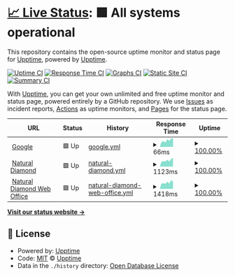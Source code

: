 # [📈 Live Status](https://demo.upptime.js.org): <!--live status--> **🟩 All systems operational**

This repository contains the open-source uptime monitor and status page for [Upptime](https://upptime.js.org), powered by [Upptime](https://github.com/upptime/upptime).

[![Uptime CI](https://github.com/nahategy/uptime/workflows/Uptime%20CI/badge.svg)](https://github.com/nahategy/uptime/actions?query=workflow%3A%22Uptime+CI%22)
[![Response Time CI](https://github.com/nahategy/uptime/workflows/Response%20Time%20CI/badge.svg)](https://github.com/nahategy/uptime/actions?query=workflow%3A%22Response+Time+CI%22)
[![Graphs CI](https://github.com/nahategy/uptime/workflows/Graphs%20CI/badge.svg)](https://github.com/nahategy/uptime/actions?query=workflow%3A%22Graphs+CI%22)
[![Static Site CI](https://github.com/nahategy/uptime/workflows/Static%20Site%20CI/badge.svg)](https://github.com/nahategy/uptime/actions?query=workflow%3A%22Static+Site+CI%22)
[![Summary CI](https://github.com/nahategy/uptime/workflows/Summary%20CI/badge.svg)](https://github.com/nahategy/uptime/actions?query=workflow%3A%22Summary+CI%22)

With [Upptime](https://upptime.js.org), you can get your own unlimited and free uptime monitor and status page, powered entirely by a GitHub repository. We use [Issues](https://github.com/upptime/upptime/issues) as incident reports, [Actions](https://github.com/nahategy/uptime/actions) as uptime monitors, and [Pages](https://demo.upptime.js.org) for the status page.

<!--start: status pages-->
<!-- This summary is generated by Upptime (https://github.com/upptime/upptime) -->
<!-- Do not edit this manually, your changes will be overwritten -->
<!-- prettier-ignore -->
| URL | Status | History | Response Time | Uptime |
| --- | ------ | ------- | ------------- | ------ |
| <img alt="" src="https://favicons.githubusercontent.com/www.google.com" height="13"> [Google](https://www.google.com) | 🟩 Up | [google.yml](https://github.com/nahategy/uptime/commits/HEAD/history/google.yml) | <details><summary><img alt="Response time graph" src="./graphs/google/response-time-week.png" height="20"> 66ms</summary><br><a href="https://nahategy.github.io/uptime/history/google"><img alt="Response time 100" src="https://img.shields.io/endpoint?url=https%3A%2F%2Fraw.githubusercontent.com%2Fnahategy%2Fuptime%2FHEAD%2Fapi%2Fgoogle%2Fresponse-time.json"></a><br><a href="https://nahategy.github.io/uptime/history/google"><img alt="24-hour response time 90" src="https://img.shields.io/endpoint?url=https%3A%2F%2Fraw.githubusercontent.com%2Fnahategy%2Fuptime%2FHEAD%2Fapi%2Fgoogle%2Fresponse-time-day.json"></a><br><a href="https://nahategy.github.io/uptime/history/google"><img alt="7-day response time 66" src="https://img.shields.io/endpoint?url=https%3A%2F%2Fraw.githubusercontent.com%2Fnahategy%2Fuptime%2FHEAD%2Fapi%2Fgoogle%2Fresponse-time-week.json"></a><br><a href="https://nahategy.github.io/uptime/history/google"><img alt="30-day response time 82" src="https://img.shields.io/endpoint?url=https%3A%2F%2Fraw.githubusercontent.com%2Fnahategy%2Fuptime%2FHEAD%2Fapi%2Fgoogle%2Fresponse-time-month.json"></a><br><a href="https://nahategy.github.io/uptime/history/google"><img alt="1-year response time 100" src="https://img.shields.io/endpoint?url=https%3A%2F%2Fraw.githubusercontent.com%2Fnahategy%2Fuptime%2FHEAD%2Fapi%2Fgoogle%2Fresponse-time-year.json"></a></details> | <details><summary><a href="https://nahategy.github.io/uptime/history/google">100.00%</a></summary><a href="https://nahategy.github.io/uptime/history/google"><img alt="All-time uptime 100.00%" src="https://img.shields.io/endpoint?url=https%3A%2F%2Fraw.githubusercontent.com%2Fnahategy%2Fuptime%2FHEAD%2Fapi%2Fgoogle%2Fuptime.json"></a><br><a href="https://nahategy.github.io/uptime/history/google"><img alt="24-hour uptime 100.00%" src="https://img.shields.io/endpoint?url=https%3A%2F%2Fraw.githubusercontent.com%2Fnahategy%2Fuptime%2FHEAD%2Fapi%2Fgoogle%2Fuptime-day.json"></a><br><a href="https://nahategy.github.io/uptime/history/google"><img alt="7-day uptime 100.00%" src="https://img.shields.io/endpoint?url=https%3A%2F%2Fraw.githubusercontent.com%2Fnahategy%2Fuptime%2FHEAD%2Fapi%2Fgoogle%2Fuptime-week.json"></a><br><a href="https://nahategy.github.io/uptime/history/google"><img alt="30-day uptime 100.00%" src="https://img.shields.io/endpoint?url=https%3A%2F%2Fraw.githubusercontent.com%2Fnahategy%2Fuptime%2FHEAD%2Fapi%2Fgoogle%2Fuptime-month.json"></a><br><a href="https://nahategy.github.io/uptime/history/google"><img alt="1-year uptime 100.00%" src="https://img.shields.io/endpoint?url=https%3A%2F%2Fraw.githubusercontent.com%2Fnahategy%2Fuptime%2FHEAD%2Fapi%2Fgoogle%2Fuptime-year.json"></a></details>
| <img alt="" src="https://favicons.githubusercontent.com/naturaldiamondnetwork.com" height="13"> [Natural Diamond](https://naturaldiamondnetwork.com) | 🟩 Up | [natural-diamond.yml](https://github.com/nahategy/uptime/commits/HEAD/history/natural-diamond.yml) | <details><summary><img alt="Response time graph" src="./graphs/natural-diamond/response-time-week.png" height="20"> 1123ms</summary><br><a href="https://nahategy.github.io/uptime/history/natural-diamond"><img alt="Response time 1236" src="https://img.shields.io/endpoint?url=https%3A%2F%2Fraw.githubusercontent.com%2Fnahategy%2Fuptime%2FHEAD%2Fapi%2Fnatural-diamond%2Fresponse-time.json"></a><br><a href="https://nahategy.github.io/uptime/history/natural-diamond"><img alt="24-hour response time 1555" src="https://img.shields.io/endpoint?url=https%3A%2F%2Fraw.githubusercontent.com%2Fnahategy%2Fuptime%2FHEAD%2Fapi%2Fnatural-diamond%2Fresponse-time-day.json"></a><br><a href="https://nahategy.github.io/uptime/history/natural-diamond"><img alt="7-day response time 1123" src="https://img.shields.io/endpoint?url=https%3A%2F%2Fraw.githubusercontent.com%2Fnahategy%2Fuptime%2FHEAD%2Fapi%2Fnatural-diamond%2Fresponse-time-week.json"></a><br><a href="https://nahategy.github.io/uptime/history/natural-diamond"><img alt="30-day response time 1174" src="https://img.shields.io/endpoint?url=https%3A%2F%2Fraw.githubusercontent.com%2Fnahategy%2Fuptime%2FHEAD%2Fapi%2Fnatural-diamond%2Fresponse-time-month.json"></a><br><a href="https://nahategy.github.io/uptime/history/natural-diamond"><img alt="1-year response time 1236" src="https://img.shields.io/endpoint?url=https%3A%2F%2Fraw.githubusercontent.com%2Fnahategy%2Fuptime%2FHEAD%2Fapi%2Fnatural-diamond%2Fresponse-time-year.json"></a></details> | <details><summary><a href="https://nahategy.github.io/uptime/history/natural-diamond">100.00%</a></summary><a href="https://nahategy.github.io/uptime/history/natural-diamond"><img alt="All-time uptime 99.97%" src="https://img.shields.io/endpoint?url=https%3A%2F%2Fraw.githubusercontent.com%2Fnahategy%2Fuptime%2FHEAD%2Fapi%2Fnatural-diamond%2Fuptime.json"></a><br><a href="https://nahategy.github.io/uptime/history/natural-diamond"><img alt="24-hour uptime 100.00%" src="https://img.shields.io/endpoint?url=https%3A%2F%2Fraw.githubusercontent.com%2Fnahategy%2Fuptime%2FHEAD%2Fapi%2Fnatural-diamond%2Fuptime-day.json"></a><br><a href="https://nahategy.github.io/uptime/history/natural-diamond"><img alt="7-day uptime 100.00%" src="https://img.shields.io/endpoint?url=https%3A%2F%2Fraw.githubusercontent.com%2Fnahategy%2Fuptime%2FHEAD%2Fapi%2Fnatural-diamond%2Fuptime-week.json"></a><br><a href="https://nahategy.github.io/uptime/history/natural-diamond"><img alt="30-day uptime 100.00%" src="https://img.shields.io/endpoint?url=https%3A%2F%2Fraw.githubusercontent.com%2Fnahategy%2Fuptime%2FHEAD%2Fapi%2Fnatural-diamond%2Fuptime-month.json"></a><br><a href="https://nahategy.github.io/uptime/history/natural-diamond"><img alt="1-year uptime 99.97%" src="https://img.shields.io/endpoint?url=https%3A%2F%2Fraw.githubusercontent.com%2Fnahategy%2Fuptime%2FHEAD%2Fapi%2Fnatural-diamond%2Fuptime-year.json"></a></details>
| <img alt="" src="https://favicons.githubusercontent.com/wo.naturaldiamondnetwork.com" height="13"> [Natural Diamond Web Office](https://wo.naturaldiamondnetwork.com) | 🟩 Up | [natural-diamond-web-office.yml](https://github.com/nahategy/uptime/commits/HEAD/history/natural-diamond-web-office.yml) | <details><summary><img alt="Response time graph" src="./graphs/natural-diamond-web-office/response-time-week.png" height="20"> 1418ms</summary><br><a href="https://nahategy.github.io/uptime/history/natural-diamond-web-office"><img alt="Response time 1545" src="https://img.shields.io/endpoint?url=https%3A%2F%2Fraw.githubusercontent.com%2Fnahategy%2Fuptime%2FHEAD%2Fapi%2Fnatural-diamond-web-office%2Fresponse-time.json"></a><br><a href="https://nahategy.github.io/uptime/history/natural-diamond-web-office"><img alt="24-hour response time 1615" src="https://img.shields.io/endpoint?url=https%3A%2F%2Fraw.githubusercontent.com%2Fnahategy%2Fuptime%2FHEAD%2Fapi%2Fnatural-diamond-web-office%2Fresponse-time-day.json"></a><br><a href="https://nahategy.github.io/uptime/history/natural-diamond-web-office"><img alt="7-day response time 1418" src="https://img.shields.io/endpoint?url=https%3A%2F%2Fraw.githubusercontent.com%2Fnahategy%2Fuptime%2FHEAD%2Fapi%2Fnatural-diamond-web-office%2Fresponse-time-week.json"></a><br><a href="https://nahategy.github.io/uptime/history/natural-diamond-web-office"><img alt="30-day response time 1506" src="https://img.shields.io/endpoint?url=https%3A%2F%2Fraw.githubusercontent.com%2Fnahategy%2Fuptime%2FHEAD%2Fapi%2Fnatural-diamond-web-office%2Fresponse-time-month.json"></a><br><a href="https://nahategy.github.io/uptime/history/natural-diamond-web-office"><img alt="1-year response time 1545" src="https://img.shields.io/endpoint?url=https%3A%2F%2Fraw.githubusercontent.com%2Fnahategy%2Fuptime%2FHEAD%2Fapi%2Fnatural-diamond-web-office%2Fresponse-time-year.json"></a></details> | <details><summary><a href="https://nahategy.github.io/uptime/history/natural-diamond-web-office">100.00%</a></summary><a href="https://nahategy.github.io/uptime/history/natural-diamond-web-office"><img alt="All-time uptime 98.73%" src="https://img.shields.io/endpoint?url=https%3A%2F%2Fraw.githubusercontent.com%2Fnahategy%2Fuptime%2FHEAD%2Fapi%2Fnatural-diamond-web-office%2Fuptime.json"></a><br><a href="https://nahategy.github.io/uptime/history/natural-diamond-web-office"><img alt="24-hour uptime 100.00%" src="https://img.shields.io/endpoint?url=https%3A%2F%2Fraw.githubusercontent.com%2Fnahategy%2Fuptime%2FHEAD%2Fapi%2Fnatural-diamond-web-office%2Fuptime-day.json"></a><br><a href="https://nahategy.github.io/uptime/history/natural-diamond-web-office"><img alt="7-day uptime 100.00%" src="https://img.shields.io/endpoint?url=https%3A%2F%2Fraw.githubusercontent.com%2Fnahategy%2Fuptime%2FHEAD%2Fapi%2Fnatural-diamond-web-office%2Fuptime-week.json"></a><br><a href="https://nahategy.github.io/uptime/history/natural-diamond-web-office"><img alt="30-day uptime 100.00%" src="https://img.shields.io/endpoint?url=https%3A%2F%2Fraw.githubusercontent.com%2Fnahategy%2Fuptime%2FHEAD%2Fapi%2Fnatural-diamond-web-office%2Fuptime-month.json"></a><br><a href="https://nahategy.github.io/uptime/history/natural-diamond-web-office"><img alt="1-year uptime 98.73%" src="https://img.shields.io/endpoint?url=https%3A%2F%2Fraw.githubusercontent.com%2Fnahategy%2Fuptime%2FHEAD%2Fapi%2Fnatural-diamond-web-office%2Fuptime-year.json"></a></details>

<!--end: status pages-->

[**Visit our status website →**](https://demo.upptime.js.org)

## 📄 License

- Powered by: [Upptime](https://github.com/upptime/upptime)
- Code: [MIT](./LICENSE) © [Upptime](https://upptime.js.org)
- Data in the `./history` directory: [Open Database License](https://opendatacommons.org/licenses/odbl/1-0/)

